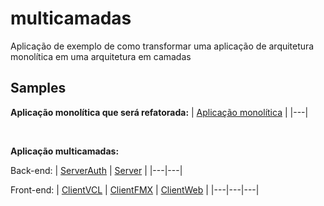 # multicamadas
Aplicação de exemplo de como transformar uma aplicação de arquitetura monolítica em uma arquitetura em camadas


## Samples
**Aplicação monolítica que será refatorada:** 
| [Aplicação monolítica](Samples/Monolito) |
|---|

<br/>

**Aplicação multicamadas:**

Back-end:
| [ServerAuth](Samples/Multicamadas/ServerAuth) | [Server](Samples/Multicamadas/Server) | 
|---|---|

Front-end:
| [ClientVCL](Samples/Multicamadas/ClientVCL) | [ClientFMX](Samples/Multicamadas/ClientFMX) | [ClientWeb](Samples/Multicamadas/ClientWeb) |
|---|---|---|
